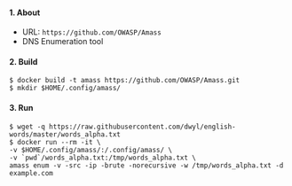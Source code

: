 #### 1. About

- URL: `https://github.com/OWASP/Amass`
- DNS Enumeration tool


#### 2. Build
```
$ docker build -t amass https://github.com/OWASP/Amass.git
$ mkdir $HOME/.config/amass/
```


#### 3. Run
```
$ wget -q https://raw.githubusercontent.com/dwyl/english-words/master/words_alpha.txt
$ docker run --rm -it \
-v $HOME/.config/amass/:/.config/amass/ \
-v `pwd`/words_alpha.txt:/tmp/words_alpha.txt \
amass enum -v -src -ip -brute -norecursive -w /tmp/words_alpha.txt -d example.com
```
